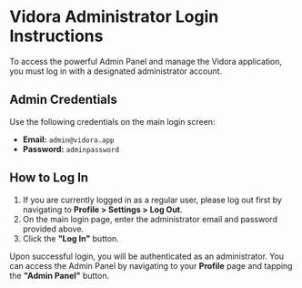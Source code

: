 # Vidora Administrator Login Instructions

To access the powerful Admin Panel and manage the Vidora application, you must log in with a designated administrator account.

## Admin Credentials

Use the following credentials on the main login screen:

-   **Email:** `admin@vidora.app`
-   **Password:** `adminpassword`

## How to Log In

1.  If you are currently logged in as a regular user, please log out first by navigating to **Profile > Settings > Log Out**.
2.  On the main login page, enter the administrator email and password provided above.
3.  Click the **"Log In"** button.

Upon successful login, you will be authenticated as an administrator. You can access the Admin Panel by navigating to your **Profile** page and tapping the **"Admin Panel"** button.